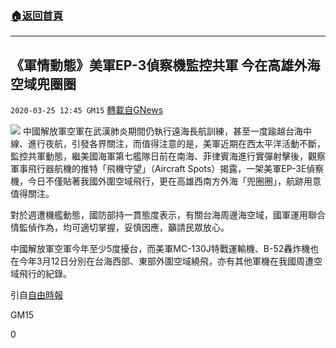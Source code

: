 ###  [:house:返回首頁](https://github.com/ourhimalayas/txt)
---

## 《軍情動態》美軍EP-3偵察機監控共軍 今在高雄外海空域兜圈圈
`2020-03-25 12:45 GM15` [轉載自GNews](https://gnews.org/zh-hant/152714/)

![](https://s3-ap-northeast-1.amazonaws.com/news.guo.offload.media/wp-content/uploads/2020/03/25124158/3112221_1_1.jpg)
中國解放軍空軍在武漢肺炎期間仍執行遠海長航訓練，甚至一度踰越台海中線、進行夜航，引發各界關注，而值得注意的是，美軍近期在西太平洋活動不斷，監控共軍動態，繼美國海軍第七艦隊日前在南海、菲律賓海進行實彈射擊後，觀察軍事飛行器航機的推特「飛機守望」（Aircraft Spots）揭露，一架美軍EP-3E偵察機，今日不僅貼著我國外圍空域飛行，更在高雄西南方外海「兜圈圈」，航跡用意值得關注。

對於週遭機艦動態，國防部持一貫態度表示，有關台海周邊海空域，國軍運用聯合情監偵作為，均可適切掌握，妥慎因應，籲請民眾放心。

中國解放軍空軍今年至少5度擾台，而美軍MC-130J特戰運輸機、B-52轟炸機也在今年3月12日分別在台海西部、東部外圍空域繞飛，亦有其他軍機在我國周遭空域飛行的紀錄。

引自[自由時報](https://news.ltn.com.tw/news/politics/breakingnews/3112221)

GM15

0
